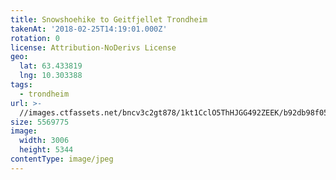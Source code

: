 ```yaml
---
title: Snowshoehike to Geitfjellet Trondheim
takenAt: '2018-02-25T14:19:01.000Z'
rotation: 0
license: Attribution-NoDerivs License
geo:
  lat: 63.433819
  lng: 10.303388
tags:
  - trondheim
url: >-
  //images.ctfassets.net/bncv3c2gt878/1kt1CclO5ThHJGG492ZEEK/b92db98f05090e1afb87bee449eef8f6/snowshoehike-to-geitfjellet-trondheim_25609650237_o
size: 5569775
image:
  width: 3006
  height: 5344
contentType: image/jpeg
---
```


